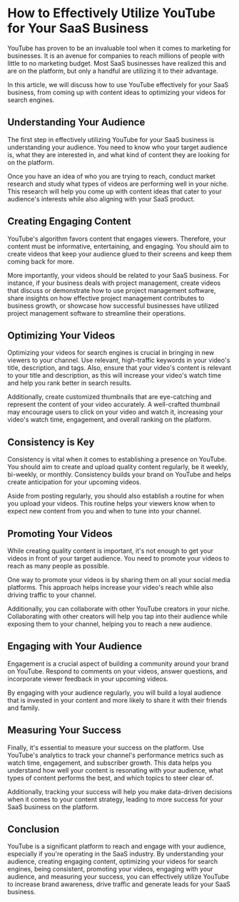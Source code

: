 # How to Effectively Utilize YouTube for Your SaaS Business

YouTube has proven to be an invaluable tool when it comes to marketing for businesses. It is an avenue for companies to reach millions of people with little to no marketing budget. Most SaaS businesses have realized this and are on the platform, but only a handful are utilizing it to their advantage.

In this article, we will discuss how to use YouTube effectively for your SaaS business, from coming up with content ideas to optimizing your videos for search engines.

## Understanding Your Audience

The first step in effectively utilizing YouTube for your SaaS business is understanding your audience. You need to know who your target audience is, what they are interested in, and what kind of content they are looking for on the platform.

Once you have an idea of who you are trying to reach, conduct market research and study what types of videos are performing well in your niche. This research will help you come up with content ideas that cater to your audience's interests while also aligning with your SaaS product.

## Creating Engaging Content

YouTube's algorithm favors content that engages viewers. Therefore, your content must be informative, entertaining, and engaging. You should aim to create videos that keep your audience glued to their screens and keep them coming back for more.

More importantly, your videos should be related to your SaaS business. For instance, if your business deals with project management, create videos that discuss or demonstrate how to use project management software, share insights on how effective project management contributes to business growth, or showcase how successful businesses have utilized project management software to streamline their operations.

## Optimizing Your Videos

Optimizing your videos for search engines is crucial in bringing in new viewers to your channel. Use relevant, high-traffic keywords in your video's title, description, and tags. Also, ensure that your video's content is relevant to your title and description, as this will increase your video's watch time and help you rank better in search results.

Additionally, create customized thumbnails that are eye-catching and represent the content of your video accurately. A well-crafted thumbnail may encourage users to click on your video and watch it, increasing your video's watch time, engagement, and overall ranking on the platform.

## Consistency is Key

Consistency is vital when it comes to establishing a presence on YouTube. You should aim to create and upload quality content regularly, be it weekly, bi-weekly, or monthly. Consistency builds your brand on YouTube and helps create anticipation for your upcoming videos.

Aside from posting regularly, you should also establish a routine for when you upload your videos. This routine helps your viewers know when to expect new content from you and when to tune into your channel.

## Promoting Your Videos

While creating quality content is important, it's not enough to get your videos in front of your target audience. You need to promote your videos to reach as many people as possible.

One way to promote your videos is by sharing them on all your social media platforms. This approach helps increase your video's reach while also driving traffic to your channel.

Additionally, you can collaborate with other YouTube creators in your niche. Collaborating with other creators will help you tap into their audience while exposing them to your channel, helping you to reach a new audience.

## Engaging with Your Audience

Engagement is a crucial aspect of building a community around your brand on YouTube. Respond to comments on your videos, answer questions, and incorporate viewer feedback in your upcoming videos.

By engaging with your audience regularly, you will build a loyal audience that is invested in your content and more likely to share it with their friends and family.

## Measuring Your Success

Finally, it's essential to measure your success on the platform. Use YouTube's analytics to track your channel's performance metrics such as watch time, engagement, and subscriber growth. This data helps you understand how well your content is resonating with your audience, what types of content performs the best, and which topics to steer clear of.

Additionally, tracking your success will help you make data-driven decisions when it comes to your content strategy, leading to more success for your SaaS business on the platform.

## Conclusion

YouTube is a significant platform to reach and engage with your audience, especially if you're operating in the SaaS industry. By understanding your audience, creating engaging content, optimizing your videos for search engines, being consistent, promoting your videos, engaging with your audience, and measuring your success, you can effectively utilize YouTube to increase brand awareness, drive traffic and generate leads for your SaaS business.